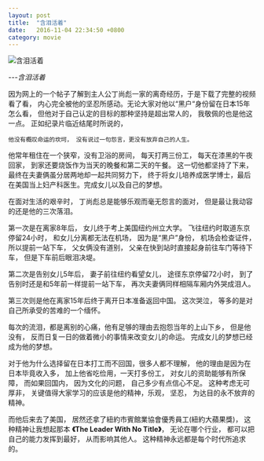 ```yaml
---
layout: post
title:  "含泪活着"
date:   2016-11-04 22:34:50 +0800
category: movie
---
```


![含泪活着](http://img2.ph.126.net/r4D_aIXg0-u2qYhViE_1uw==/57702370326574490.jpg)

*---含泪活着*

因为网上的一个帖子了解到主人公丁尚彪一家的离奇经历，于是下载了完整的视频看了看， 内心完全被他的坚忍所感动。无论大家对他以“黑户“身份留在日本15年怎么看， 但他对于自己认定的目标的那种坚持是超出常人的， 我敬佩的也是他这一点。 正如纪录片临近结尾时所说的，

```
他没有概叹命运的坎坷， 没有说过一句怨言，更没有放弃自己的人生。
```

他常年租住在一个狭窄，没有卫浴的房间， 每天打两三份工， 每天在漆黑的午夜回家， 到家还要烧饭作为当天的晚餐和第二天的午餐。 这一切他都坚持了下来， 最终在夫妻俩虽分居两地却一起共同努力下， 终于将女儿培养成医学博士，最后在美国当上妇产科医生。完成女儿以及自己的梦想。 

在面对生活的艰辛时， 丁尚彪总是能够乐观而毫无怨言的面对， 但是最让我动容的还是他的三次落泪。 

第一次是在离家8年后， 女儿终于考上美国纽约州立大学。 飞往纽约时取道东京停留24小时， 和女儿分离都无法在机场， 因为是“黑户”身份， 机场会检查证件， 所以提前一站下车， 父女俩没有道别， 父亲在快到站时直接起身前往车门等待下车， 但是下车前后眼泪决堤。  

第二次是告别女儿5年后， 妻子前往纽约看望女儿， 途径东京停留72小时， 到了告别时还是和5年前一样提前一站下车， 再次夫妻俩同样相隔车厢内外哭成泪人。  

第三次则是他在离家15年后终于离开日本准备返回中国。 这次哭泣， 等多的是对自己所承受的苦难的一个缅怀。

每次的流泪，都是离别的心痛，他有足够的理由去抱怨当年的上山下乡， 但是他没有， 反而日复一日的做着微小的事情来改变女儿的命运。 完成女儿的梦想已经成为他的梦想。 

对于他为什么选择留在日本打工而不回国，很多人都不理解， 他的理由是因为在日本毕竟收入多， 加上他省吃俭用，一天打多份工， 对女儿的资助能够有所保障， 而如果回国内， 因为文化的问题， 自己多少有点信心不足。 这种考虑无可厚非， 关键值得大家学习的应该是他的精神，乐观， 坚忍， 为达目的永不放弃的精神。 

而他后来去了美国， 居然还拿了紐約市賓館業協會優秀員工(紐約大蘋果獎)， 这种精神让我想起那本 **《The Leader With No Title》**， 无论在哪个行业， 都可以把自己的能力发挥到最好， 从而影响其他人。  这种精神永远都是每个时代所追求的。 

